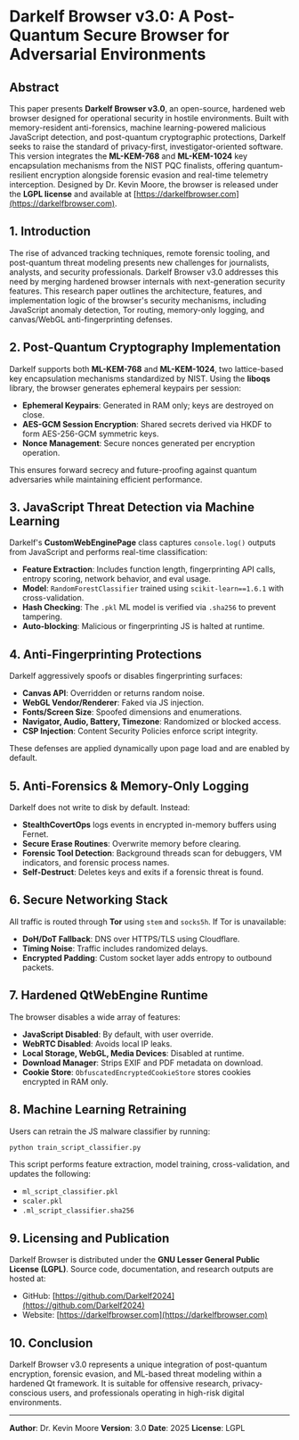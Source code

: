 # Darkelf Browser v3.0: A Post-Quantum Secure Browser for Adversarial Environments

## Abstract

This paper presents **Darkelf Browser v3.0**, an open-source, hardened web browser designed for operational security in hostile environments. Built with memory-resident anti-forensics, machine learning-powered malicious JavaScript detection, and post-quantum cryptographic protections, Darkelf seeks to raise the standard of privacy-first, investigator-oriented software. This version integrates the **ML-KEM-768** and **ML-KEM-1024** key encapsulation mechanisms from the NIST PQC finalists, offering quantum-resilient encryption alongside forensic evasion and real-time telemetry interception. Designed by Dr. Kevin Moore, the browser is released under the **LGPL license** and available at [https://darkelfbrowser.com](https://darkelfbrowser.com).

## 1. Introduction

The rise of advanced tracking techniques, remote forensic tooling, and post-quantum threat modeling presents new challenges for journalists, analysts, and security professionals. Darkelf Browser v3.0 addresses this need by merging hardened browser internals with next-generation security features. This research paper outlines the architecture, features, and implementation logic of the browser's security mechanisms, including JavaScript anomaly detection, Tor routing, memory-only logging, and canvas/WebGL anti-fingerprinting defenses.

## 2. Post-Quantum Cryptography Implementation

Darkelf supports both **ML-KEM-768** and **ML-KEM-1024**, two lattice-based key encapsulation mechanisms standardized by NIST. Using the **liboqs** library, the browser generates ephemeral keypairs per session:

* **Ephemeral Keypairs**: Generated in RAM only; keys are destroyed on close.
* **AES-GCM Session Encryption**: Shared secrets derived via HKDF to form AES-256-GCM symmetric keys.
* **Nonce Management**: Secure nonces generated per encryption operation.

This ensures forward secrecy and future-proofing against quantum adversaries while maintaining efficient performance.

## 3. JavaScript Threat Detection via Machine Learning

Darkelf's **CustomWebEnginePage** class captures `console.log()` outputs from JavaScript and performs real-time classification:

* **Feature Extraction**: Includes function length, fingerprinting API calls, entropy scoring, network behavior, and eval usage.
* **Model**: `RandomForestClassifier` trained using `scikit-learn==1.6.1` with cross-validation.
* **Hash Checking**: The `.pkl` ML model is verified via `.sha256` to prevent tampering.
* **Auto-blocking**: Malicious or fingerprinting JS is halted at runtime.

## 4. Anti-Fingerprinting Protections

Darkelf aggressively spoofs or disables fingerprinting surfaces:

* **Canvas API**: Overridden or returns random noise.
* **WebGL Vendor/Renderer**: Faked via JS injection.
* **Fonts/Screen Size**: Spoofed dimensions and enumerations.
* **Navigator, Audio, Battery, Timezone**: Randomized or blocked access.
* **CSP Injection**: Content Security Policies enforce script integrity.

These defenses are applied dynamically upon page load and are enabled by default.

## 5. Anti-Forensics & Memory-Only Logging

Darkelf does not write to disk by default. Instead:

* **StealthCovertOps** logs events in encrypted in-memory buffers using Fernet.
* **Secure Erase Routines**: Overwrite memory before clearing.
* **Forensic Tool Detection**: Background threads scan for debuggers, VM indicators, and forensic process names.
* **Self-Destruct**: Deletes keys and exits if a forensic threat is found.

## 6. Secure Networking Stack

All traffic is routed through **Tor** using `stem` and `socks5h`. If Tor is unavailable:

* **DoH/DoT Fallback**: DNS over HTTPS/TLS using Cloudflare.
* **Timing Noise**: Traffic includes randomized delays.
* **Encrypted Padding**: Custom socket layer adds entropy to outbound packets.

## 7. Hardened QtWebEngine Runtime

The browser disables a wide array of features:

* **JavaScript Disabled**: By default, with user override.
* **WebRTC Disabled**: Avoids local IP leaks.
* **Local Storage, WebGL, Media Devices**: Disabled at runtime.
* **Download Manager**: Strips EXIF and PDF metadata on download.
* **Cookie Store**: `ObfuscatedEncryptedCookieStore` stores cookies encrypted in RAM only.

## 8. Machine Learning Retraining

Users can retrain the JS malware classifier by running:

```bash
python train_script_classifier.py
```

This script performs feature extraction, model training, cross-validation, and updates the following:

* `ml_script_classifier.pkl`
* `scaler.pkl`
* `.ml_script_classifier.sha256`

## 9. Licensing and Publication

Darkelf Browser is distributed under the **GNU Lesser General Public License (LGPL)**. Source code, documentation, and research outputs are hosted at:

* GitHub: [https://github.com/Darkelf2024](https://github.com/Darkelf2024)
* Website: [https://darkelfbrowser.com](https://darkelfbrowser.com)

## 10. Conclusion

Darkelf Browser v3.0 represents a unique integration of post-quantum encryption, forensic evasion, and ML-based threat modeling within a hardened Qt framework. It is suitable for offensive research, privacy-conscious users, and professionals operating in high-risk digital environments.

---

**Author**: Dr. Kevin Moore
**Version**: 3.0
**Date**: 2025
**License**: LGPL
